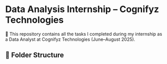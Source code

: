 # Data Analysis Internship – Cognifyz Technologies

🚀 This repository contains all the tasks I completed during my internship as a Data Analyst at Cognifyz Technologies (June–August 2025).

## 📁 Folder Structure


